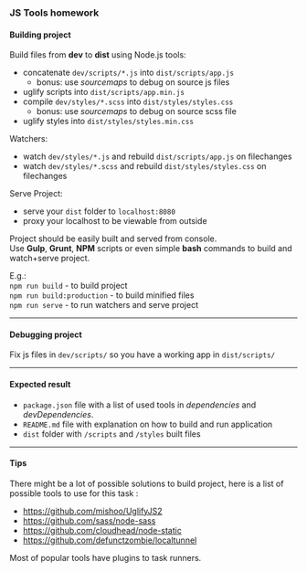 ### JS Tools homework

#### Building project
Build files from __dev__ to __dist__ using Node.js tools:

- concatenate `dev/scripts/*.js` into `dist/scripts/app.js`  
  - bonus: use *sourcemaps* to debug on source js files
- uglify scripts into `dist/scripts/app.min.js`
- compile `dev/styles/*.scss` into `dist/styles/styles.css`
  - bonus: use *sourcemaps* to debug on source scss file
- uglify styles into `dist/styles/styles.min.css`

Watchers:
- watch `dev/styles/*.js` and rebuild `dist/scripts/app.js` on filechanges
- watch `dev/styles/*.scss` and rebuild `dist/styles/styles.css` on filechanges

Serve Project:
- serve your `dist` folder to `localhost:8080`
- proxy your localhost to be viewable from outside

Project should be easily built and served from console.  
Use __Gulp__, __Grunt__, __NPM__ scripts or even simple __bash__ commands to build and watch+serve project.

E.g.:  
`npm run build` - to build project  
`npm run build:production` - to build minified files  
`npm run serve` - to run watchers and serve project  

---
#### Debugging project
Fix js files in `dev/scripts/` so you have a working app in `dist/scripts/`

---
#### Expected result
- `package.json` file with a list of used tools in *dependencies* and *devDependencies*.
- `README.md` file with explanation on how to build and run application
- `dist` folder with `/scripts` and `/styles` built files

---
#### Tips
There might be a lot of possible solutions to build project, here is a list of possible tools to use for this task :
- https://github.com/mishoo/UglifyJS2
- https://github.com/sass/node-sass
- https://github.com/cloudhead/node-static
- https://github.com/defunctzombie/localtunnel

Most of popular tools have plugins to task runners.
